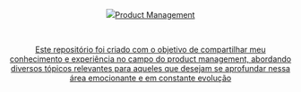 <p align="center">
  <a href="https://github.com/Alvilyn/product-management/">
    <img src="./images/encabezado.png>
  <h1 align="center">Product Management</h1>
</p>
<br>
<p align="center">Este repositório foi criado com o objetivo de compartilhar meu conhecimento e experiência no campo do product management, abordando diversos tópicos relevantes para aqueles que desejam se aprofundar nessa área emocionante e em constante evolução</p>